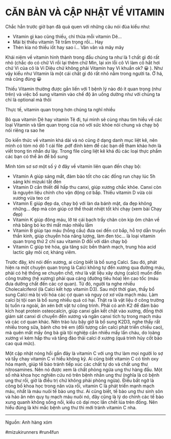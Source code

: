 # CĂN BẢN VÀ CẬP NHẬT VỀ VITAMIN

Chắc hẳn trước giờ bạn đã quá quen với những câu nói đùa kiểu như:
- Vitamin gì kao cũng thiếu, chỉ thừa mỗi vitamin Dê...
- Mài bị thiếu vitamin Tê trầm trọng rồi...
Hay
- Thèn kia nó thiếu iốt hay sao í...
Vân vân và mây mây

Khái niệm về vitamin hình thành trong đầu chúng ta như là 1 chất gì đó rất nhỏ (chắc do có chữ Vi rồi lại thêm chữ Min, lại xin lỗi cô Vi làm cô hắt hơi chứ Vi của cô là Vi Diệu chứ không phải Vitamin hay Vi khuẩn ok? 😀 ). Như vậy kiểu như Vitamin là một cái chất gì đó rất nhỏ nằm trong người ta. Ờ há, mà cũng đúng 😀

Thiếu Vitamin thường được gắn liền với 1 bệnh lý nào đó ít quan trọng (như trên) và việc bổ sung vitamin vào chế độ ăn uống dường như với chúng ta chỉ là optional mà thôi

Thực tế, vitamin quan trọng hơn chúng ta nghĩ nhiều

Bỏ qua vitamin Dê hay vitamin Tê đi, tụi mình sẽ cùng nhau tìm hiểu về các loại Vitamin và tầm quan trọng của nó với sức khỏe nói chung và chạy bộ nói riêng ra sao he

Do kiến thức về vitamin khá dài và nó cũng ở dạng danh mục liệt kê, nên mình có tóm nó dô 1 cái file .pdf đính kèm để các bạn dễ tham khảo hơn là viết trong tin nhắn dư lày. Trong file cũng liệt kê khá đủ các loại thực phẩm các bạn có thể ăn để bổ sung

Mình tóm sơ sơ một số ý ở đây về vitamin liên quan đến chạy bộ:
- Vitamin A giúp sáng mắt, đảm bảo tốt cho các đồng run chạy lúc 5h sáng khi mizuki tắt đèn
- Vitamin D cần thiết để hấp thu canxi, giúp xương chắc khỏe. Canxi còn là nguyên liệu chính cho vận động cơ bắp. Thiếu vitamin D vừa còi xương vừa teo cơ
- Vitamin E giúp đẹp da, chạy bộ với làn da bánh mật, da đẹp không những... đẹp mà còn giúp cơ thể thoát nhiệt tốt khi chạy (xem bài Chạy đẹp)
- Vitamin K giúp đông máu, lỡ té cái bạch trầy chân còn kịp ôm chân về nhà băng bó ko thì mất máo nhiều lắm
- Vitamin B giúp tạo máu (hồng cầu) đưa oxi đến cơ bắp, hỗ trợ dẫn truyền thần kinh, giúp chuyển hóa năng lượng, làm đen tóc... là loại vitamin quan trọng thứ 2 chỉ sau vitamin D đối với dân chạy bộ
- Vitamin C giúp trẻ hóa, gia tăng sức bền thành mạch, trung hòa acid lactic gây mõi cơ, kháng viêm.

Trước đây, khi nói đến xương, ai cũng biết là bổ sung Calci. Sau đó, phát hiện ra một chuyện quan trọng là Calci không tự đến xương qua đường máu, phải có hệ thống xe chuyên chở, như là vật liệu xây dựng (calci) muốn đến công trường (hệ xương) phải qua cảng (đường tiêu hóa) lên cao tốc (máu đưa dưỡng chất đến các cơ quan). Từ đó, người ta nghe nhiều Cholecalciferol (là Calci kết hợp vitamin D3). Sau một thời gian, thấy bổ sung Calci mà bị vôi hóa các cơ quan và nguy cơ xơ vữa mạch máu. Làm calci bị tội oan là bổ sung nhiều quá có hại. Thật ra là vật liệu ở công trường bị tuồn ra ngoài, ăn xén bớt vật tư công trình. Phải có anh K2 để đảm bảo kích hoạt protein osteocalcin, giúp canxi gắn kết chặt vào xương, đồng thời giám sát canxi di chuyển đến xương và ngăn canxi tích tụ trong mạch máu và các cơ quan khác. Nên trào lưu bây giờ là bổ sung K2D3, nghe thấy rất nhiều trong sữa, bánh cho trẻ em (đối tượng cần calci phát triển chiều cao), mà quên mất mấy ông bà già tội nghiệp cần nhiều mấy lần cháu, do loãng xương vì kém hấp thu và tăng đào thải calci ở xương (quá trình hủy cốt bào cao quá mức).

Một cập nhật nóng hổi gần đây là vitamin C với ung thư làm mọi người lo sợ và tẩy chay vitamin C vì hiểu không kỹ. Ai cũng biết vitamin C có tính oxy hóa mạnh, giúp tế bào tránh tiếp xúc các chất tự do và chất ung thư nitrosamines. Nên nó được xem là chất phòng ngừa ung thư hàng đầu. Một số nhà khoa học nghiên cứu nó trên bệnh nhân ung thư (nghĩa là có bệnh ung thư rồi, giờ là điều trị chứ không phải phòng ngừa). Điều bất ngờ là công bố khoa học trong năn vừa rồi, vitamin C là phát triển mạnh mạch máu, nhất là máu nuôi tế bào ung thư. Ai cũng biết, tế bào ung thư sinh sôn và háo ăn nên quy tụ mạch máu nuôi nó, đây cũng là lý do chính các tế bào xung quanh không sống nổi, kiểu cỏ dại mọc lấn chết lúa trên đồng. Nên hiểu đúng là khi mắc bệnh ung thư thì mới tránh vitamin C nha.

---
Nguồn: Anh hàng xóm

#mizukirunners #run4fun